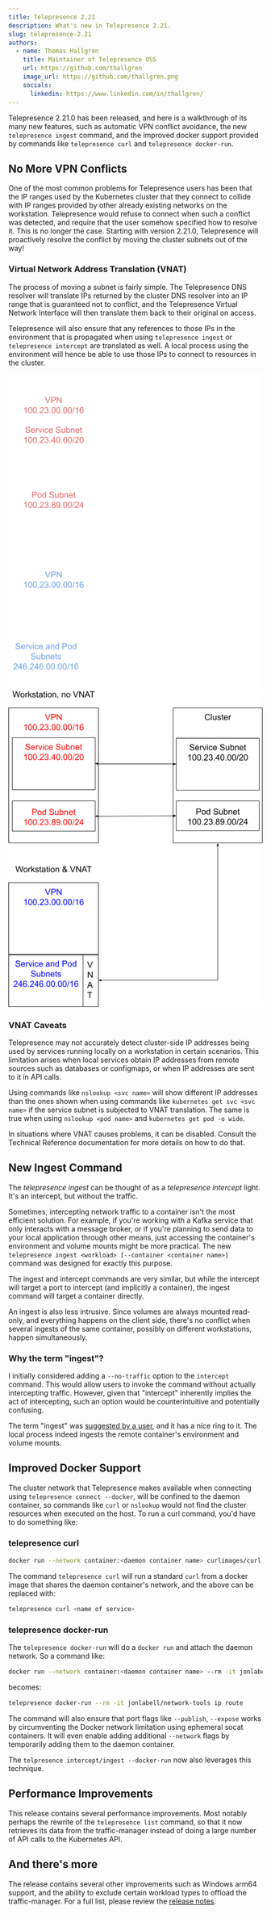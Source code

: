 ```yaml
---
title: Telepresence 2.21
description: What's new in Telepresence 2.21.
slug: telepresence-2.21
authors:
  - name: Thomas Hallgren
    title: Maintainer of Telepresence OSS
    url: https://github.com/thallgren
    image_url: https://github.com/thallgren.png
    socials:
      linkedin: https://www.linkedin.com/in/thallgren/
---
```


Telepresence 2.21.0 has been released, and here is a walkthrough of its many new features, such as  automatic VPN
conflict avoidance, the new `telepresence ingest` command, and the improved docker  support provided by commands like
`telepresence curl` and `telepresence docker-run`.

<!-- truncate -->

## No More VPN Conflicts

One of the most common problems for Telepresence users has been that the IP ranges used by the Kubernetes cluster that
they connect to collide with IP ranges provided by other already existing networks on the workstation. Telepresence
would refuse to connect when such a conflict was detected, and require that the user somehow specified how to resolve
it. This is no longer the case. Starting with version 2.21.0, Telepresence will proactively resolve the conflict by
moving the cluster subnets out of the way!

### Virtual Network Address Translation (VNAT)
The process of moving a subnet is fairly simple. The Telepresence DNS resolver will translate IPs returned by the
cluster DNS resolver into an IP range that is guaranteed not to conflict, and the Telepresence Virtual Network
Interface will then translate them back to their original on access.

Telepresence will also ensure that any references to those IPs in the environment that is propagated when using
`telepresence ingest` or `telepresence intercept` are translated as well. A local process using the environment will
hence be able to use those IPs to connect to resources in the cluster.

![VNAT](../static/img/vnat-dark.png#gh-dark-mode-only)![VPN Kubernetes config](../static/img/vnat.png#gh-light-mode-only)

### VNAT Caveats

Telepresence may not accurately detect cluster-side IP addresses being used by services running locally on a workstation
in certain scenarios. This limitation arises when local services obtain IP addresses from remote sources such as
databases or configmaps, or when IP addresses are sent to it in API calls.

Using commands like `nslookup <svc name>` will show different IP addresses than the ones shown when using commands like
`kubernetes get svc <svc name>` if the service subnet is subjected to VNAT translation. The same is true when using
`nslookup <pod name>` and `kubernetes get pod -o wide`.

In situations where VNAT causes problems, it can be disabled. Consult the Technical Reference documentation for more
details on how to do that.

## New Ingest Command

The _telepresence ingest_ can be thought of as a _telepresence intercept_ light. It's an intercept, but without the
traffic.

Sometimes, intercepting network traffic to a container isn't the most efficient solution. For example, if you're working
with a Kafka service that only interacts with a message broker, or if you're planning to send data to your local
application through other means, just accessing the container's environment and volume mounts might be more practical.
The new `telepresence ingest <workload> [--container <container name>]` command was designed for exactly this purpose.

The ingest and intercept commands are very similar, but while the intercept will target a port to intercept (and
implicitly a container), the ingest command will target a container directly.

An ingest is also less intrusive. Since volumes are always mounted read-only, and everything happens on the client side,
there's no conflict when several ingests of the same container, possibly on different workstations, happen
simultaneously.

### Why the term "ingest"?
I initially considered adding a `--no-traffic` option to the `intercept` command. This would allow users to invoke the
command without actually intercepting traffic. However, given that "intercept" inherently implies the act of
intercepting, such an option would be counterintuitive and potentially confusing.

The term "ingest" was [suggested by a user](https://github.com/telepresenceio/telepresence/issues/3713), and it has a
nice ring to it. The local process indeed ingests the remote container's environment and volume mounts.

## Improved Docker Support

The cluster network that Telepresence makes available when connecting using `telepresence connect --docker`, will be
confined to the daemon container, so commands like `curl` or `nslookup` would not find the cluster resources when
executed on the host. To run a curl command, you'd have to do something like:

### telepresence curl

```bash
docker run --network container:<daemon container name> curlimages/curl <name of service>
```

The command `telepresence curl` will run a standard `curl` from a docker image that shares the daemon container's
network, and the above can be replaced with:

```bash
telepresence curl <name of service>
```

### telepresence docker-run

The `telepresence docker-run` will do a `docker run` and attach the daemon network. So a command like:
```bash
docker run --network container:<daemon container name> --rm -it jonlabell/network-tools ip route
```
becomes:
```bash
telepresence docker-run --rm -it jonlabell/network-tools ip route
```

The command will also ensure that port flags like `--publish`, `--expose` works by circumventing the Docker network
limitation using ephemeral socat containers. It will even enable adding additional `--network` flags by temporarily
adding them to the daemon container.

The `telpresence intercept/ingest --docker-run` now also leverages this technique.

## Performance Improvements

This release contains several performance improvements. Most notably perhaps the rewrite of the `telepresence list`
command, so that it now retrieves its data from the traffic-manager instead of doing a large number of API calls to
the Kubernetes API.

## And there's more

The release contains several other improvements such as Windows arm64 support, and the ability to exclude certain
workload types to offload the traffic-manager. For a full list, please review the [release notes](../docs/release-notes).
